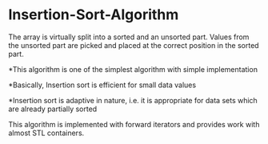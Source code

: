 # Insertion-Sort-Algorithm
 The array is virtually split into a sorted and an unsorted part. 
 Values from the unsorted part are picked and placed at the correct position in the sorted part.
   
   *This algorithm is one of the simplest algorithm with simple implementation

   *Basically, Insertion sort is efficient for small data values
   
   *Insertion sort is adaptive in nature, i.e. it is appropriate for data sets which are already partially sorted
   
   This algorithm is implemented with forward iterators and provides work with almost STL containers.